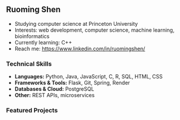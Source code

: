## Ruoming Shen
* Studying computer science at Princeton University
* Interests: web development, computer science, machine learning, bioinformatics
* Currently learning: C++
* Reach me: https://www.linkedin.com/in/ruomingshen/ 
### Technical Skills
* **Languages:** Python, Java, JavaScript, C, R, SQL, HTML, CSS
* **Frameworks & Tools:** Flask, Git, Spring, Render
* **Databases & Cloud:** PostgreSQL
* **Other:** REST APIs, microservices
### Featured Projects
<!--
**shenruoming/shenruoming** is a ✨ _special_ ✨ repository because its `README.md` (this file) appears on your GitHub profile.

Here are some ideas to get you started:

- 🔭 I’m currently working on ...
- 🌱 I’m currently learning ...
- 👯 I’m looking to collaborate on ...
- 🤔 I’m looking for help with ...
- 💬 Ask me about ...
- 📫 How to reach me: ...
- 😄 Pronouns: ...
- ⚡ Fun fact: ...
-->
